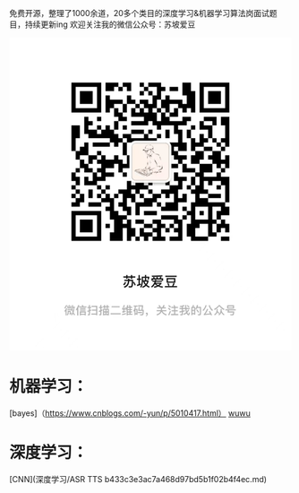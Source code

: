 免费开源，整理了1000余道，20多个类目的深度学习&机器学习算法岗面试题目，持续更新ing
欢迎关注我的微信公众号：苏坡爱豆

![Untitled](readme%20md%2059479e695dc044bd8bf6ce7f3942924b/Untitled.png)

# 机器学习：
[bayes]（https://www.cnblogs.com/-yun/p/5010417.html）
[wuwu](www.baidu.com)




# 深度学习：
[CNN](深度学习/ASR TTS b433c3e3ac7a468d97bd5b1f02b4f4ec.md)
